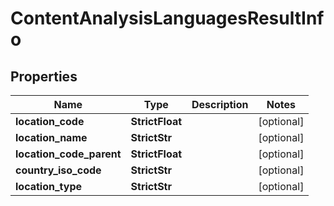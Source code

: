 # ContentAnalysisLanguagesResultInfo


## Properties

| Name | Type | Description | Notes |
|------------ | ------------- | ------------- | -------------|
**location_code** | **StrictFloat** |  |[optional]|
**location_name** | **StrictStr** |  |[optional]|
**location_code_parent** | **StrictFloat** |  |[optional]|
**country_iso_code** | **StrictStr** |  |[optional]|
**location_type** | **StrictStr** |  |[optional]|